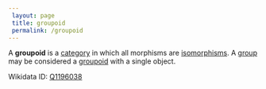 ```yaml
---
 layout: page
 title: groupoid
 permalink: /groupoid
---
```

A **groupoid** is a [category](https://defsmath.github.io/DefsMath/category) in which all morphisms are [isomorphisms](https://defsmath.github.io/DefsMath/isomorphism). A [group](https://defsmath.github.io/DefsMath/group) may be considered a [groupoid](https://defsmath.github.io/DefsMath/groupoid) with a single object.

Wikidata ID: [Q1196038](https://www.wikidata.org/wiki/Q1196038)